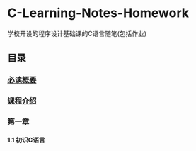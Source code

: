 # C-Learning-Notes-Homework

学校开设的程序设计基础课的C语言随笔(包括作业)

## 目录

### [必读概要](README.MD)

### [课程介绍](课程介绍.md)

### 第一章

#### 1.1 初识C语言
